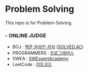 # Problem Solving
This repo is for Problem-Solving.



### - ONLINE JUDGE
* BOJ : [백준 온라인 저지](https://www.acmicpc.net/user/zerowest1001) ([SOLVED.AC](https://solved.ac/profile/zerowest1001))
* PROGRAMMERS : [프로그래머스](https://programmers.co.kr/learn/challenges)
* SWEA : [SWExpertAcademy](https://swexpertacademy.com)
* LeetCode : [리트코드](https://leetcode.com/problemset/all/)
